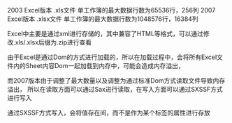 2003 Excel版本 .xls文件 单工作簿的最大数据行数为65536行，256列
2007 Excel版本 .xlsx文件 单工作簿的最大数据行数为1048576行，16384列

Excel中主要是通过xml进行存储的，其中兼容了HTML等格式，可以通过修改.xls/.xlsx后缀为.zip进行查看

由于Excel是通过Dom的方式进行加载的，所以在加载过程中，会将所有Excel文件内的Sheet内容Dom一起加载到内存中，可能会造成内存溢出，

而2007版本由于调整了最大数量以及调整为通过标准Dom方式读取文件导致内存溢出，
所以在读取方面可以通过Sax进行读取，在写入方面可以通过SXSSF方式进行写入

通过SXSSF方式写入，会将值存在<v></v>间，而不是作为某个标签的属性进行存放

